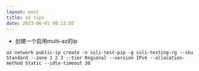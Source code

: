 ```yaml
---
layout: post
title: az tips
date: 2023-06-01 00:12:05
---
```


- 创建一个启用multi-az的ip

```
az network public-ip create -n ssli-test-pip -g ssli-testing-rg --sku Standard --zone 1 2 3 --tier Regional --version IPv4 --allocation-method Static --idle-timeout 30
```
